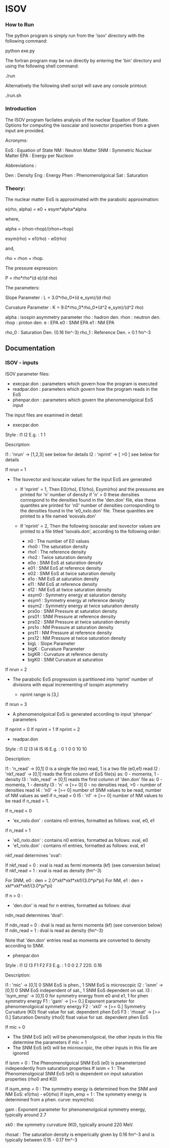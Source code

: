 # ISOV


### How to Run

The python program is simply run from the 'isov' directory with the following command:

python exe.py

The fortran program may be run directly by entering the 'bin' directory 
and using the following shell command:

./run 

Alternatively the following shell script will save any console printout:

./run.sh

### Introduction

The ISOV program facilates analysis of the nuclear Equation of State.
Options for computing the isoscalar and isovector properties from a
given input are provided.


Acronyms:

EoS : Equation of State
NM  : Neutron Matter
SNM : Symmetric Nuclear Matter
EPA : Energy per Nucleon 

Abbreviations : 

Den  : Density
Eng  : Energy
Phen : Phenomenolgoical
Sat  : Saturation

### Theory:

The nuclear matter EoS is approximated with the parabolic approximation:

e(rho, alpha) = e0 + esym\*alpha\*alpha

where,

alpha = (rhon-rhop)/(rhon+rhop)

esym(rho) = e1(rho) - e0(rho)

and,

rho = rhon + rhop.

The pressure expression:

P = rho\*rho\*(d e)/(d rho)

The parameters:

Slope Parameter : L = 3.0\*rho_0\*(d e_sym)/(d rho)

Curvature Parameter : K = 9.0\*rho_0\*rho_0\*(d^2 e_sym)/(d^2 rho)

alpha : isospin asymmetry parameter
rho  : hadron den.
rhon : neutron den.
rhop : proton den.
e : EPA
e0 : SNM EPA
e1 : NM EPA

rho_0 : Saturation Den. (0.16 fm^-3)
rho_1 : Reference Den. = 0.1 fm^-3



## Documentation ##

### ISOV - inputs ###

ISOV parameter files:

   -   execpar.don : parameters which govern how the program is executed
   -   readpar.don : parameters which govern how the program reads in the EoS
   -   phenpar.don : parameters which govern the phenomenolgoical EoS input

The input files are examined in detail:



   -   execpar.don

Style : I1  I2
E.g.  : 1   1

Description:

I1 : 'nrun'    ->  [1,2,3] see below for details
I2 : 'nprint'  ->  [ >0 ] see below for details

If nrun = 1
   -   The Isovector and Isoscalar values for the input EoS are generated

       - If 'nprint' = 1, Then E0(rho), E1(rho), Esym(rho) and the pressures
         are printed for 'n' number of density if 'n' > 0 these densities
         corrospond to the densities found in the 'den.don' file, else these
         quantites are printed for 'n0' number of densities corrosponding to
         the densities found in the 'e0_nxlo.don' file. These quantites are
         printed to a file named 'eosvals.don'

       - If 'nprint' = 2, Then the following isoscalar and isovector values
         are printed to a file titled 'isovals.don', according to the
         following order:

          -  n0     :   The number of E0 values
          -  rho0   :   The saturation density
          -  rho1   :   The reference density
          -  rho2   :   Twice saturation density
          -  e0o    :   SNM EoS at saturation density
          -  e01    :   SNM EoS at reference density
          -  e02    :   SNM EoS at twice saturation density
          -  e1o    :   NM EoS at saturation density
          -  e11    :   NM EoS at reference density
          -  e12    :   NM EoS at twice saturation density
          -  esym0  :   Symmetry energy at saturation density
          -  esym1  :   Symmetry energy at reference density
          -  esym2  :   Symmetry energy at twice saturation density
          -  prs0o  :   SNM Pressure at saturation density
          -  prs01  :   SNM Pressure at reference density
          -  prs02  :   SNM Pressure at twice saturation density
          -  prs1o  :   NM Pressure at saturation density
          -  prs11  :   NM Pressure at reference density
          -  prs12  :   NM Pressure at twice saturation density
          -  bigL   :   Slope Parameter
          -  bigK   :   Curvature Parameter
          -  bigKR  :   Curvature at reference density
          -  bigK0  :   SNM Curvature at saturation

If nrun = 2
   -   The parabolic EoS progression is partitioned
       into 'nprint' number of divisions with equal
       incrementing of isospin asymmetry

       - nprint range is [3,]

If nrun = 3
   -   A phenomenolgoical EoS is generated according to input 'phenpar' parameters

If nprint = 0
If nprint = 1
If nprint = 2



   -   readpar.don

Style : I1  I2  I3  I4  I5  I6
E.g.  : 0   1   0   0   10  10

Description:

I1 : 'n_read'    ->  [0,1]  0 is a single file (ex) read, 1 is a two file (e0,e1) read
I2 : 'nkf_read'  ->  [0,1]  reads the first column of EoS file(s) as: 0 - momenta, 1 - density
I3 : 'ndn_read'  ->  [0,1]  reads the first column of 'den.don' file as: 0 - momenta, 1 - density
I3 : 'n'         ->  [>= 0] 0 - no densities read, >0 - number of densities read
I4 : 'n0'        ->  [>= 0] number of SNM values to be read, number of NM values as well if n_read = 0
I5 : 'n1'        ->  [>= 0] number of NM values to be read if n_read = 1.


If n_read = 0

   -   'ex_nxlo.don' : contains n0 entries, formatted as follows:   xval,  e0,  e1

if n_read = 1

   -   'e0_nxlo.don' : contains n0 entries, formatted as follows:   xval,  e0
   -   'e1_nxlo.don' : contains n1 entries, formatted as follows:   xval,  e1

nkf_read determines 'xval':

If nkf_read = 0 : xval is read as fermi momenta (kf) (see conversion below)
If nkf_read = 1 : xval is read as density (fm^-3)

For SNM, e0 : den = 2.0\*xkf\*xkf\*xkf/(3.0\*pi\*pi)
For NM,  e1 : den = xkf\*xkf\*xkf/(3.0\*pi\*pi)

If n > 0 :

   -   'den.don' is read for n entries, formatted as follows:   dval

ndn_read determines 'dval':

If ndn_read = 0 : dval is read as fermi momenta (kf) (see conversion below)
If ndn_read = 1 : dval is read as density (fm^-3)

Note that 'den.don' entries read as momenta are converted to density according to SNM.



   -   phenpar.don

Style : I1  I2  I3  F1   F2    F3
E.g.  : 1   0   0   2.7  220.  0.16

Description:

I1 : 'mic'       ->  [0,1]  0 SNM EoS is phen., 1 SNM EoS is microscopic
I2 : 'isnm'      ->  [0,1]  0 SNM EoS independent of sat., 1 SNM EoS dependent on sat.
I3 : 'isym_emp'  ->  [0,1]  0 for symmetry energy from e0 and e1, 1 for phen symmetry energy
F1 : 'gam'       ->  [>= 0.] Exponent parameter for phenomenolgoical symmetry energy
F2 : 'xk0'       ->  [>= 0.] Symmetry Curvature (K0) float value for sat. dependent phen EoS 
F3 : 'rhosat'    ->  [>= 0.] Saturation Density (rho0) float value for sat. dependent phen EoS 

If mic = 0
   -   The SNM EoS (e0) will be phenomenolgoical, the other inputs in this file determine the parameters
if mic = 1
   -   The SNM EoS (e0) will be microscopic, the other inputs in this file are ignored

If isnm = 0 : The Phenomenolgoical SNM EoS (e0) is parameterized independently from saturation properties
If isnm = 1 : The Phenomenolgoical SNM EoS (e0) is dependent on input saturation properties (rho0 and K0)

If isym_emp = 0 : The symmetry energy is determined from the SNM and NM EoS:   e1(rho) - e0(rho)
If isym_emp = 1 : The symmetry energy is determined from a phen. curve:   esym(rho)

gam : Exponent parameter for phenomenolgoical symmetry energy, typically around 2.7

xk0 : the symmetry curvature (K0), typically around 220 MeV.

rhosat : The saturation density is emperically given by 0.16 fm^-3 and is typically between 0.15 - 0.17 fm^-3